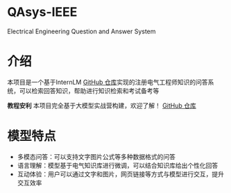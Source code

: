 # QAsys-IEEE
Electrical Engineering Question and Answer System
# 介绍
本项目是一个基于InternLM  [GitHub 仓库](https://github.com/InternLM/Tutorial)实现的注册电气工程师知识的问答系统，可以检索回答知识，帮助进行知识检索和考试备考等

**教程安利**
本项目完全基于大模型实战营构建，欢迎了解！ [GitHub 仓库](https://github.com/InternLM/Tutorial)
# 模型特点
- 多模态问答：可以支持文字图片公式等多种数据格式的问答
- 语言理解：模型基于电气知识库进行微调，可以结合知识库给出个性化回答
- 互动体验：用户可以通过文字和图片，网页链接等方式与模型进行交互，提升交互效率
